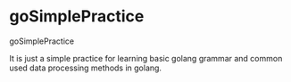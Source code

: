 # goSimplePractice

goSimplePractice

It is just a simple practice for learning basic golang grammar and common used data processing methods in golang.